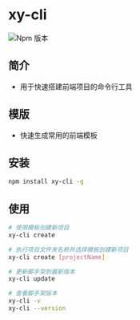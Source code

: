 
# xy-cli
![Npm 版本](https://img.shields.io/badge/xy-cli_v0.0.1-green)

## 简介
- 用于快速搭建前端项目的命令行工具

## 模版
- 快速生成常用的前端模板

## 安装

```bash
npm install xy-cli -g
```

## 使用

```bash
# 使用模板创建新项目
xy-cli create 

# 执行项目文件夹名称并选择模板创建新项目
xy-cli create [projectName]

# 更新脚手架到最新版本
xy-cli update

# 查看脚手架版本
xy-cli -v
xy-cli --version
```